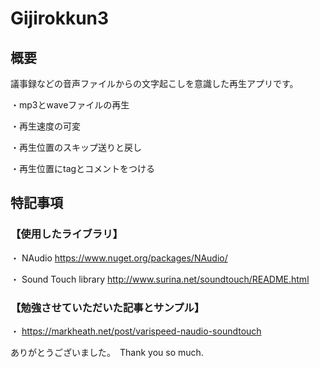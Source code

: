 # Gijirokkun3

## 概要
議事録などの音声ファイルからの文字起こしを意識した再生アプリです。

・mp3とwaveファイルの再生

・再生速度の可変

・再生位置のスキップ送りと戻し

・再生位置にtagとコメントをつける

## 特記事項


### 【使用したライブラリ】

・ NAudio  https://www.nuget.org/packages/NAudio/

・ Sound Touch library  http://www.surina.net/soundtouch/README.html

### 【勉強させていただいた記事とサンプル】

・ https://markheath.net/post/varispeed-naudio-soundtouch

ありがとうございました。　Thank you so much.

